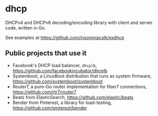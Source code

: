 # dhcp

DHCPv4 and DHCPv6 decoding/encoding library with client and server code, written in Go.

See examples at https://github.com/insomniacslk/exdhcp

## Public projects that use it

* Facebook's DHCP load balancer, `dhcplb`, https://github.com/facebookincubator/dhcplb
* Systemboot, a LinuxBoot distribution that runs as system firmware, https://github.com/systemboot/systemboot 
* Router7, a pure-Go router implementation for fiber7 connections, https://github.com/rtr7/router7
* Beats from ElasticSearch, https://github.com/elastic/beats
* Bender from Pinterest, a library for load-testing, https://github.com/pinterest/bender
